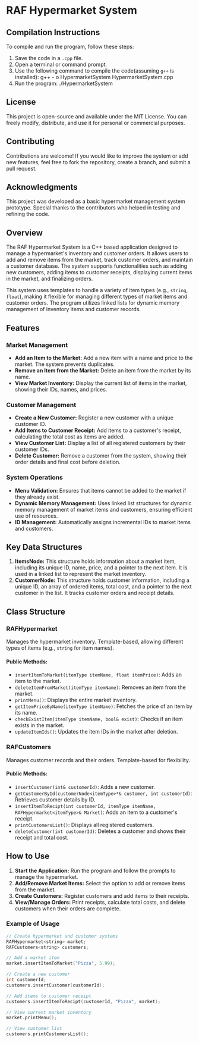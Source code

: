 # RAF Hypermarket System

## Compilation Instructions
To compile and run the program, follow these steps:

1. Save the code in a `.cpp` file.
2. Open a terminal or command prompt.
3. Use the following command to compile the code(assuming `g++` is installed):
  g++ - o HypermarketSystem HypermarketSystem.cpp
4. Run the program:
  ./HypermarketSystem

## License
This project is open-source and available under the MIT License. You can freely modify, distribute, and use it for personal or commercial purposes.

## Contributing
Contributions are welcome! If you would like to improve the system or add new features, feel free to fork the repository, create a branch, and submit a pull request.

## Acknowledgments
This project was developed as a basic hypermarket management system prototype. Special thanks to the contributors who helped in testing and refining the code.

## Overview
The RAF Hypermarket System is a C++ based application designed to manage a hypermarket's inventory and customer orders. It allows users to add and remove items from the market, track customer orders, and maintain a customer database. The system supports functionalities such as adding new customers, adding items to customer receipts, displaying current items in the market, and finalizing orders.

This system uses templates to handle a variety of item types (e.g., `string`, `float`), making it flexible for managing different types of market items and customer orders. The program utilizes linked lists for dynamic memory management of inventory items and customer records.

## Features

### Market Management
- **Add an Item to the Market:** Add a new item with a name and price to the market. The system prevents duplicates.
- **Remove an Item from the Market:** Delete an item from the market by its name.
- **View Market Inventory:** Display the current list of items in the market, showing their IDs, names, and prices.

### Customer Management
- **Create a New Customer:** Register a new customer with a unique customer ID.
- **Add Items to Customer Receipt:** Add items to a customer's receipt, calculating the total cost as items are added.
- **View Customer List:** Display a list of all registered customers by their customer IDs.
- **Delete Customer:** Remove a customer from the system, showing their order details and final cost before deletion.

### System Operations
- **Menu Validation:** Ensures that items cannot be added to the market if they already exist.
- **Dynamic Memory Management:** Uses linked list structures for dynamic memory management of market items and customers, ensuring efficient use of resources.
- **ID Management:** Automatically assigns incremental IDs to market items and customers.

## Key Data Structures

1. **ItemsNode:** This structure holds information about a market item, including its unique ID, name, price, and a pointer to the next item. It is used in a linked list to represent the market inventory.
2. **CustomerNode:** This structure holds customer information, including a unique ID, an array of ordered items, total cost, and a pointer to the next customer in the list. It tracks customer orders and receipt details.

## Class Structure

### RAFHypermarket<itemType>
Manages the hypermarket inventory. Template-based, allowing different types of items (e.g., `string` for item names).

#### Public Methods:
- `insertItemToMarket(itemType itemName, float itemPrice)`: Adds an item to the market.
- `deleteItemFromMarket(itemType itemName)`: Removes an item from the market.
- `printMenu()`: Displays the entire market inventory.
- `getItemPriceByName(itemType itemName)`: Fetches the price of an item by its name.
- `checkExistItem(itemType itemName, bool& exist)`: Checks if an item exists in the market.
- `updateItemIds()`: Updates the item IDs in the market after deletion.

### RAFCustomers<itemType>
Manages customer records and their orders. Template-based for flexibility.

#### Public Methods:
- `insertCustomer(int& customerId)`: Adds a new customer.
- `getCustomerById(customerNode<itemType>*& customer, int customerId)`: Retrieves customer details by ID.
- `insertItemToRecipt(int customerId, itemType itemName, RAFHypermarket<itemType>& Market)`: Adds an item to a customer's receipt.
- `printCustomersList()`: Displays all registered customers.
- `deleteCustomer(int customerId)`: Deletes a customer and shows their receipt and total cost.

## How to Use

1. **Start the Application:** Run the program and follow the prompts to manage the hypermarket.
2. **Add/Remove Market Items:** Select the option to add or remove items from the market.
3. **Create Customers:** Register customers and add items to their receipts.
4. **View/Manage Orders:** Print receipts, calculate total costs, and delete customers when their orders are complete.

### Example of Usage

```cpp
// Create hypermarket and customer systems
RAFHypermarket<string> market;
RAFCustomers<string> customers;

// Add a market item
market.insertItemToMarket("Pizza", 5.99);

// Create a new customer
int customerId;
customers.insertCustomer(customerId);

// Add items to customer receipt
customers.insertItemToRecipt(customerId, "Pizza", market);

// View current market inventory
market.printMenu();

// View customer list
customers.printCustomersList();
